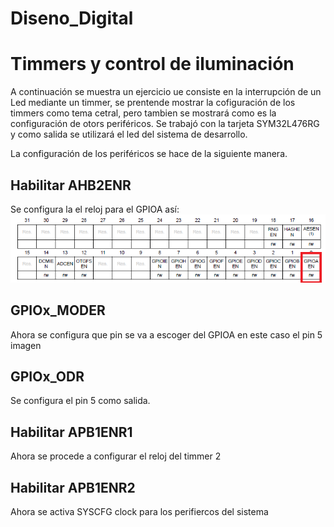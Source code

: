# Diseno_Digital
# Timmers y control de iluminación 
A continuación se muestra un ejercicio ue consiste en la interrupción de un Led mediante un timmer, se prentende mostrar la cofiguración de los timmers como tema cetral, pero tambien se mostrará como es la configuración de otors periféricos.
Se trabajó con la tarjeta SYM32L476RG y como salida se utilizará el led del sistema de desarrollo.

La configuración de los periféricos se hace de la siguiente manera.

## Habilitar AHB2ENR
Se configura la el reloj para el GPIOA así:
![AHB2ENR](AHB2ENR.PNG)


## GPIOx_MODER
Ahora se configura que pin se va a escoger del GPIOA en este caso el pin 5
imagen



## GPIOx_ODR
Se configura el pin 5 como salida.


## Habilitar APB1ENR1
Ahora se procede a configurar el reloj del timmer 2


## Habilitar APB1ENR2
Ahora se activa SYSCFG clock para los perifiercos del sistema 


